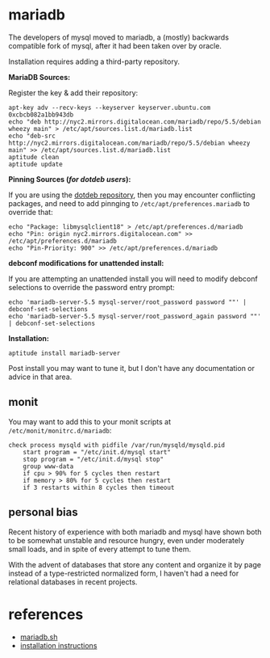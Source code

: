 
# mariadb

The developers of mysql moved to mariadb, a (mostly) backwards compatible fork of mysql, after it had been taken over by oracle.

Installation requires adding a third-party repository.

**MariaDB Sources:**

Register the key & add their repository:

    apt-key adv --recv-keys --keyserver keyserver.ubuntu.com 0xcbcb082a1bb943db
    echo "deb http://nyc2.mirrors.digitalocean.com/mariadb/repo/5.5/debian wheezy main" > /etc/apt/sources.list.d/mariadb.list
    echo "deb-src http://nyc2.mirrors.digitalocean.com/mariadb/repo/5.5/debian wheezy main" >> /etc/apt/sources.list.d/mariadb.list
    aptitude clean
    aptitude update

**Pinning Sources (_for dotdeb users_):**

If you are using the [dotdeb repository](dotdeb.md), then you may encounter conflicting packages, and need to add pinnging to `/etc/apt/preferences.mariadb` to override that:

    echo "Package: libmysqlclient18" > /etc/apt/preferences.d/mariadb
    echo "Pin: origin nyc2.mirrors.digitalocean.com" >> /etc/apt/preferences.d/mariadb
    echo "Pin-Priority: 900" >> /etc/apt/preferences.d/mariadb

**debconf modifications for unattended install:**

If you are attempting an unattended install you will need to modify debconf selections to override the password entry prompt:

    echo 'mariadb-server-5.5 mysql-server/root_password password ""' | debconf-set-selections
    echo 'mariadb-server-5.5 mysql-server/root_password_again password ""' | debconf-set-selections

**Installation:**

    aptitude install mariadb-server

Post install you may want to tune it, but I don't have any documentation or advice in that area.


## monit

You may want to add this to your monit scripts at `/etc/monit/monitrc.d/mariadb`:

    check process mysqld with pidfile /var/run/mysqld/mysqld.pid
        start program = "/etc/init.d/mysql start"
        stop program = "/etc/init.d/mysql stop"
        group www-data
        if cpu > 90% for 5 cycles then restart
        if memory > 80% for 5 cycles then restart
        if 3 restarts within 8 cycles then timeout


## personal bias

Recent history of experience with both mariadb and mysql have shown both to be somewhat unstable and resource hungry, even under moderately small loads, and in spite of every attempt to tune them.

With the advent of databases that store any content and organize it by page instead of a type-restricted normalized form, I haven't had a need for relational databases in recent projects.


# references

- [mariadb.sh](../../../scripts/linux/web/mariadb.sh)
- [installation instructions](https://downloads.mariadb.org/mariadb/repositories/#mirror=ut-austin&distro=Debian&distro_release=wheezy&version=5.5)
